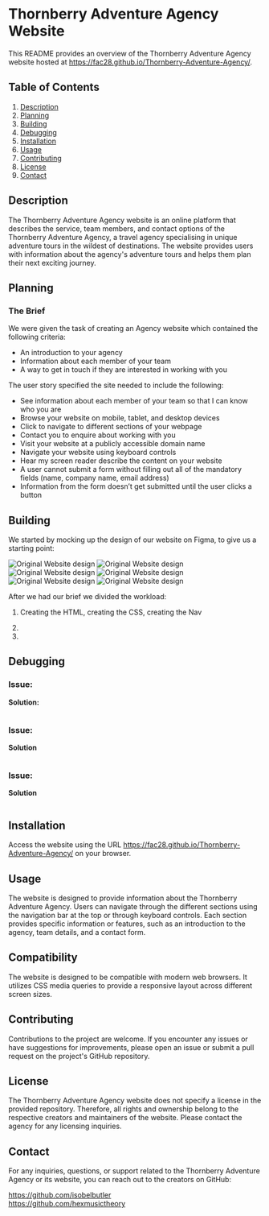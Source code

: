
# Thornberry Adventure Agency Website

This README provides an overview of the Thornberry Adventure Agency website hosted at https://fac28.github.io/Thornberry-Adventure-Agency/.

## Table of Contents

1. [Description](#Description) 
2. [Planning](#Planning)
3. [Building](#Building)  
4. [Debugging](#Debugging)
5. [Installation](#Installation)
6. [Usage](#Usage)
7. [Contributing](#Contributing)
8. [License](#License)
9. [Contact](#Contact)

## Description
The Thornberry Adventure Agency website is an online platform that describes the service, team members, and contact options of the Thornberry Adventure Agency, a travel agency specialising in unique adventure tours in the wildest of destinations. The website provides users with information about the agency's adventure tours and helps them plan their next exciting journey.

## Planning
### The Brief
We were given the task of creating an Agency website which contained the following criteria:

- An introduction to your agency
- Information about each member of your team
- A way to get in touch if they are interested in working with you

The user story specified the site needed to include the following:  

- See information about each member of your team so that I can know who you are
- Browse your website on mobile, tablet, and desktop devices
- Click to navigate to different sections of your webpage
- Contact you to enquire about working with you
- Visit your website at a publicly accessible domain name
- Navigate your website using keyboard controls
- Hear my screen reader describe the content on your website
- A user cannot submit a form without filling out all of the mandatory fields (name, company name, email address)
- Information from the form doesn’t get submitted until the user clicks a button

## Building 

We started by mocking up the design of our website on Figma, to give us a starting point:

![Original Website design](images/mockup/OPENER.png)
![Original Website design](images/mockup/FILLER-1.png)
![Original Website design](images/mockup/INTRODUCTION.png)
![Original Website design](images/mockup/FILLER-2.png)
![Original Website design](images/mockup/MEET-THE-TEAM.png)
![Original Website design](images/mockup/CONTACT.png)

After we had our brief we divided the workload:

1. Creating the HTML, 
creating the CSS, creating the Nav  

1. 
2. 


## Debugging

### Issue: 

**Solution:**  
```html

```

### Issue: 

**Solution**
```css
```

### Issue: 
**Solution**
```css
```

## Installation
Access the website using the URL https://fac28.github.io/Thornberry-Adventure-Agency/ on your browser.

## Usage
The website is designed to provide information about the Thornberry Adventure Agency. Users can navigate through the different sections using the navigation bar at the top or through keyboard controls. Each section provides specific information or features, such as an introduction to the agency, team details, and a contact form.

## Compatibility
The website is designed to be compatible with modern web browsers. It utilizes CSS media queries to provide a responsive layout across different screen sizes.

## Contributing
Contributions to the project are welcome. If you encounter any issues or have suggestions for improvements, please open an issue or submit a pull request on the project's GitHub repository.

## License
The Thornberry Adventure Agency website does not specify a license in the provided repository. Therefore, all rights and ownership belong to the respective creators and maintainers of the website. Please contact the agency for any licensing inquiries.

## Contact
For any inquiries, questions, or support related to the Thornberry Adventure Agency or its website, you can reach out to the creators on GitHub:

https://github.com/isobelbutler   
https://github.com/hexmusictheory

